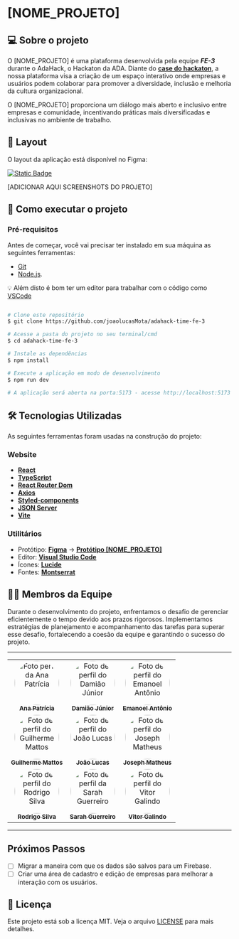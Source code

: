 # [NOME_PROJETO]

## 💻 Sobre o projeto

O [NOME_PROJETO] é uma plataforma desenvolvida pela equipe **_FE-3_** durante o AdaHack, o Hackaton da ADA. Diante do [**case do hackaton**](./readme/case-adahack.md), a nossa plataforma visa a criação de um espaço interativo onde empresas e usuários podem colaborar para promover a diversidade, inclusão e melhoria da cultura organizacional.

O [NOME_PROJETO] proporciona um diálogo mais aberto e inclusivo entre empresas e comunidade, incentivando práticas mais diversificadas e inclusivas no ambiente de trabalho.

## 🎨 Layout

O layout da aplicação está disponível no Figma:

[![Static Badge](https://img.shields.io/badge/Acessar_Layout-Figma-2304D361)](https://www.figma.com/file/MbbxQeL72GFB4CvAjdGiGO/Projeto-Hackathon---Corp-Solutions?type=design&node-id=2197%3A3&mode=design&t=k4f5WlzuX1WF8h1u-1)

[ADICIONAR AQUI SCREENSHOTS DO PROJETO]

## 🚀 Como executar o projeto

### Pré-requisitos

Antes de começar, você vai precisar ter instalado em sua máquina as seguintes ferramentas:

- [Git](https://git-scm.com)
- [Node.js](https://nodejs.org/en/).

💡 Além disto é bom ter um editor para trabalhar com o código como [VSCode](https://code.visualstudio.com/)

```bash

# Clone este repositório
$ git clone https://github.com/joaolucasMota/adahack-time-fe-3

# Acesse a pasta do projeto no seu terminal/cmd
$ cd adahack-time-fe-3

# Instale as dependências
$ npm install

# Execute a aplicação em modo de desenvolvimento
$ npm run dev

# A aplicação será aberta na porta:5173 - acesse http://localhost:5173

```

## 🛠 Tecnologias Utilizadas

As seguintes ferramentas foram usadas na construção do projeto:

### Website

- **[React](https://react.dev/)**
- **[TypeScript](https://www.typescriptlang.org/)**
- **[React Router Dom](https://reactrouter.com/en/main)**
- **[Axios](https://github.com/axios/axios)**
- **[Styled-components](https://styled-components.com)**
- **[JSON Server](https://github.com/typicode/json-server)**
- **[Vite](https://vitejs.dev)**

### Utilitários

- Protótipo: **[Figma](https://www.figma.com/)** → **[Protótipo [NOME_PROJETO]](https://www.figma.com/file/MbbxQeL72GFB4CvAjdGiGO/Projeto-Hackathon---Corp-Solutions?type=design&node-id=2197%3A3&mode=design&t=k4f5WlzuX1WF8h1u-1)**
- Editor: **[Visual Studio Code](https://code.visualstudio.com/)**
- Ícones: **[Lucide](https://lucide.dev)**
- Fontes: **[Montserrat](https://fonts.google.com/specimen/Montserrat)**

## 👨‍💻 Membros da Equipe

Durante o desenvolvimento do projeto, enfrentamos o desafio de gerenciar eficientemente o tempo devido aos prazos rigorosos. Implementamos estratégias de planejamento e acompanhamento das tarefas para superar esse desafio, fortalecendo a coesão da equipe e garantindo o sucesso do projeto.

---

<table>
  <tr>
    <td align="center">
      <a href="https://github.com/ananeres">
        <img style="border-radius: 50%;" src="https://avatars.githubusercontent.com/u/138529535?v=4" width="100px;" alt="Foto perfil da Ana Patrícia"/><br />
        <sub>
          <b>Ana Patrícia</b>
        </sub>
      </a>
    </td>
    <td align="center">
      <a href="https://github.com/juninho-Oliveira">
        <img style="border-radius: 50%;" src="https://avatars.githubusercontent.com/u/123269234?v=4" width="100px;" alt="Foto de perfil do Damião Júnior"/><br />
        <sub>
          <b>Damião Júnior</b>
        </sub>
      </a>
    </td>
    <td align="center">
      <a href="https://github.com/emanoelantonio">
        <img style="border-radius: 50%;" src="https://avatars.githubusercontent.com/u/60781248?v=4" width="100px;" alt="Foto de perfil do Emanoel Antônio"/><br />
        <sub>
          <b>Emanoel Antônio</b>
        </sub>
      </a>
    </td>
  </tr>
  <tr>
    <td align="center">
      <a href="https://github.com/guimattos91">
        <img style="border-radius: 50%;" src="https://avatars.githubusercontent.com/u/91551718?v=4" width="100px;" alt="Foto de perfil do Guilherme Mattos"/><br />
        <sub>
          <b>Guilherme Mattos</b>
        </sub>
      </a>
    </td>
    <td align="center">
      <a href="https://github.com/joaolucasMota">
        <img style="border-radius: 50%;" src="https://avatars.githubusercontent.com/u/86432480?v=4" width="100px;" alt="Foto de perfil do João Lucas"/><br />
        <sub>
          <b>João Lucas</b>
        </sub>
      </a>
    </td>
    <td align="center">
      <a href="https://github.com/josephmatheus">
        <img style="border-radius: 50%;" src="https://avatars.githubusercontent.com/u/89085971?v=4" width="100px;" alt="Foto de perfil do Joseph Matheus"/><br />
        <sub>
          <b>Joseph Matheus</b>
        </sub>
      </a>
    </td>
  </tr>
  <tr>
    <td align="center">
      <a href="https://github.com/RodrigoSilva5">
        <img style="border-radius: 50%;" src="https://avatars.githubusercontent.com/u/89227598?v=4" width="100px;" alt="Foto de perfil do Rodrigo Silva"/><br />
        <sub>
          <b>Rodrigo Silva</b>
        </sub>
      </a>
    </td>
    <td align="center">
      <a href="https://github.com/sarahguerreiro">
        <img style="border-radius: 50%;" src="https://avatars.githubusercontent.com/u/90399406?v=4" width="100px;" alt="Foto de perfil da Sarah Guerreiro"/><br />
        <sub>
          <b>Sarah Guerreiro</b>
        </sub>
      </a>
    </td>
    <td align="center">
      <a href="https://github.com/BR-Darkness">
        <img style="border-radius: 50%;" src="https://avatars.githubusercontent.com/u/88292832?v=4" width="100px;" alt="Foto de perfil do Vitor Galindo"/><br />
        <sub>
          <b>Vitor Galindo</b>
        </sub>
      </a>
    </td>
  </tr>
</table>

---

## Próximos Passos

- [ ] Migrar a maneira com que os dados são salvos para um Firebase.
- [ ] Criar uma área de cadastro e edição de empresas para melhorar a interação com os usuários.

## 📝 Licença

Este projeto está sob a licença MIT. Veja o arquivo [LICENSE](./LICENSE) para mais detalhes.
